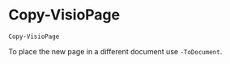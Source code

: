 # Copy-VisioPage

```
Copy-VisioPage
```



To place the new page in a different document use `-ToDocument`.


